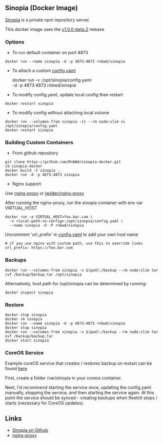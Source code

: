 ## Sinopia (Docker Image)

[Sinopia](https://github.com/rlidwka/sinopia) is a private npm repository server. 

This docker image uses the [v1.0.0-beta.2](https://github.com/rlidwka/sinopia/tree/v1.0.0-beta.2) release

### Options

- To run default container on port 4873

`docker run --name sinopia -d -p 4873:4873 rnbwd/sinopia`

- To attach a custom [config.yaml](https://github.com/RnbWd/sinopia-docker/blob/master/config.yaml)

    docker run -v <local-path-to-config>:/opt/sinopia/config.yaml \
    -d -p 4873:4873 rnbwd/sinopia`

- To modify config.yaml, update local config then restart

`docker restart sinopia`

- To modify config without attaching local volume

```
docker run --volumes-from sinopia -it --rm node:slim vi /opt/sinopia/config.yaml
docker restart sinopia
```

### Building Custom Containers

- From github repository

```
git clone https://github.com/RnbWd/sinopia-docker.git
cd sinopia-docker
docker build -t sinopia .
docker run -d -p 4873:4873 sinopia
```

- Nginx support 

Use [nginx-proxy](https://registry.hub.docker.com/u/rnbwd/nginx/) or [jwilder/nginx-proxy](https://registry.hub.docker.com/u/jwilder/nginx-proxy/)

After running the nginx-proxy, run the sinopia container with env var VIRTUAL_HOST

```
docker run -e VIRTUAL_HOST=foo.bar.com \
  -v <local-path-to-config>:/opt/sinopia/config.yaml \
  --name sinopia -d -P rnbwd/sinopia
```

Uncomment 'url_prefix' in [config.yaml](https://github.com/RnbWd/sinopia-docker/blob/master/config.yaml) to add your own host name

    # if you use nginx with custom path, use this to override links
    url_prefix: https://foo.bar.com


### Backups

`docker run --volumes-from sinopia -v $(pwd):/backup --rm node:slim tar cvf /backup/backup.tar /opt/sinopia`

Alternatively, host path for /opt/sinopia can be determined by running:

`docker inspect sinopia`

### Restore

```
docker stop sinopia
docker rm sinopia
docker run --name sinopia -d -p 4873:4873 rnbwd/sinopia
docker stop sinopia
docker run --volumes-from sinopia -v $(pwd):/backup --rm node:slim tar xvf /backup/backup.tar
docker start sinopia
```

### CoreOS Service

Example coreOS service that creates / restores backup on restart can be found [here](https://github.com/RnbWd/sinopia-docker/blob/master/sinopia.service)

First, create a folder /var/sinopia in your coreos container.

Next, I'd recommend starting the service once, updating the config.yaml manually, stopping the service, and then starting the service again. At this point the service should be synced - creating backups when fleetctl stops / starts (necessary for CoreOS updates).

## Links

* [Sinopia on Github](https://github.com/rlidwka/sinopia)
* [nginx-proxy](https://registry.hub.docker.com/u/jwilder/nginx-proxy/)
